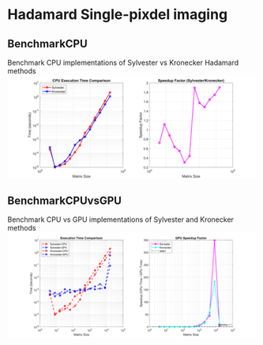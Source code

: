 # Hadamard Single-pixdel imaging

## BenchmarkCPU
Benchmark CPU implementations of Sylvester vs Kronecker Hadamard methods
![Captura de pantalla](./figures/BenchmarkCPU.png)

## BenchmarkCPUvsGPU
Benchmark CPU vs GPU implementations of Sylvester and Kronecker methods
![Captura de pantalla](./figures/BenchmarkCPUvsGPU.png)
